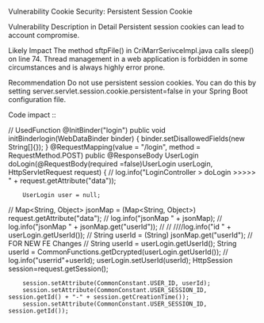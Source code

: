 Vulnerability
Cookie Security: Persistent Session Cookie

Vulnerability Description in Detail
Persistent session cookies can lead to account compromise.

Likely Impact
The method sftpFile() in CriMarrSerivceImpl.java calls sleep()  on line 74. Thread management in a web application is forbidden in some circumstances and is always highly error prone.

Recommendation
Do not use persistent session cookies. You can do this by setting server.servlet.session.cookie.persistent=false in your Spring Boot configuration file.

Code impact ::

// UsedFunction
    @InitBinder("login")
    public void initBinderlogin(WebDataBinder binder) {
        binder.setDisallowedFields(new String[]{});
    }
    @RequestMapping(value = "/login", method = RequestMethod.POST)
    public @ResponseBody
    UserLogin doLogin(@RequestBody(required =false)UserLogin userLogin, HttpServletRequest request) {
//        log.info("LoginController > doLogin  >>>>> " + request.getAttribute("data"));

        UserLogin user = null;

//        Map<String, Object> jsonMap = (Map<String, Object>) request.getAttribute("data");
//        log.info("jsonMap " + jsonMap);
//        log.info("jsonMap " + jsonMap.get("userId"));
//
//        ////log.info("id " + userLogin.getUserId());
//        String userId = (String) jsonMap.get("userId");
        // FOR NEW FE Changes
//        String userId = userLogin.getUserId();
        String userId = CommonFunctions.getDcrypted(userLogin.getUserId());
//        log.info("userrid"+userId);
        userLogin.setUserId(userId);
        HttpSession session=request.getSession();

        session.setAttribute(CommonConstant.USER_ID, userId);
        session.setAttribute(CommonConstant.USER_SESSION_ID, session.getId() + "-" + session.getCreationTime());
        session.setAttribute(CommonConstant.USER_SESSION_ID, session.getId());
